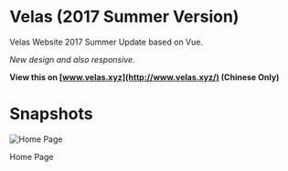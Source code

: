 # Velas (2017 Summer Version)

Velas Website 2017 Summer Update based on Vue.

*New design and also responsive.*

**View this on [www.velas.xyz](http://www.velas.xyz/) (Chinese Only)**

# Snapshots
![Home Page](http://o7a3i0m1t.bkt.clouddn.com/image/website/screenshot-velas.xyz.png)

Home Page
